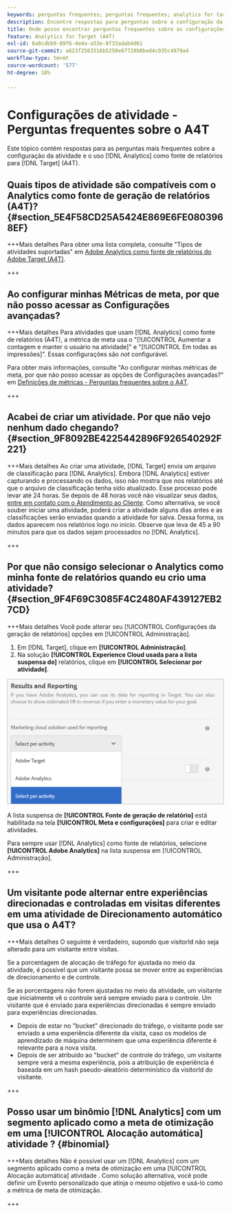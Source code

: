```yaml
---
keywords: perguntas frequentes; perguntas frequentes; analytics for target; a4T; configuração de atividades
description: Encontre respostas para perguntas sobre a configuração da atividade ao usar o Analytics para [!DNL Target] (A4T). O A4T permite usar os relatórios do Analytics para [!DNL Target] atividades.
title: Onde posso encontrar perguntas frequentes sobre as configurações de atividade com o A4T?
feature: Analytics for Target (A4T)
exl-id: 8a8cdbb9-89f6-4e4a-a53e-8f33adab4d61
source-git-commit: a623f2563516b5250e67728b0bed4c935c4979a4
workflow-type: tm+mt
source-wordcount: '577'
ht-degree: 18%

---
```


# Configurações de atividade - Perguntas frequentes sobre o A4T

Este tópico contém respostas para as perguntas mais frequentes sobre a configuração da atividade e o uso [!DNL Analytics] como fonte de relatórios para [!DNL Target] (A4T).

## Quais tipos de atividade são compatíveis com o Analytics como fonte de geração de relatórios (A4T)? {#section_5E4F58CD25A5424E869E6FE0803968EF}

+++Mais detalhes Para obter uma lista completa, consulte &quot;Tipos de atividades suportadas&quot; em [Adobe Analytics como fonte de relatórios do Adobe Target (A4T)](/help/main/c-integrating-target-with-mac/a4t/a4t.md#concept_7540C8C04259434AB6EE33B09F47A1DE).

+++

## Ao configurar minhas Métricas de meta, por que não posso acessar as Configurações avançadas?

+++Mais detalhes Para atividades que usam [!DNL Analytics] como fonte de relatórios (A4T), a métrica de meta usa o &quot;[!UICONTROL Aumentar a contagem e manter o usuário na atividade]&quot; e &quot;[!UICONTROL Em todas as impressões]&quot;. Essas configurações são *not* configurável.

Para obter mais informações, consulte &quot;Ao configurar minhas métricas de meta, por que não posso acessar as opções de Configurações avançadas?&quot; em [Definições de métricas - Perguntas frequentes sobre o A4T](/help/main/c-integrating-target-with-mac/a4t/r-a4t-faq/a4t-faq-metric-definition.md).

+++

## Acabei de criar um atividade. Por que não vejo nenhum dado chegando?  {#section_9F8092BE4225442896F926540292F221}

+++Mais detalhes Ao criar uma atividade, [!DNL Target] envia um arquivo de classificação para [!DNL Analytics]. Embora [!DNL Analytics] estiver capturando e processando os dados, isso não mostra que nos relatórios até que o arquivo de classificação tenha sido atualizado. Esse processo pode levar até 24 horas. Se depois de 48 horas você não visualizar seus dados, [entre em contato com o Atendimento ao Cliente](/help/main/cmp-resources-and-contact-information.md#reference_ACA3391A00EF467B87930A450050077C). Como alternativa, se você souber iniciar uma atividade, poderá criar a atividade alguns dias antes e as classificações serão enviadas quando a atividade for salva. Dessa forma, os dados aparecem nos relatórios logo no início. Observe que leva de 45 a 90 minutos para que os dados sejam processados no [!DNL Analytics].

+++

## Por que não consigo selecionar o Analytics como minha fonte de relatórios quando eu crio uma atividade? {#section_9F4F69C3085F4C2480AF439127EB27CD}

+++Mais detalhes Você pode alterar seu [!UICONTROL Configurações da geração de relatórios] opções em [!UICONTROL Administração].

1. Em [!DNL Target], clique em **[!UICONTROL Administração]**.
1. Na solução **[!UICONTROL Experience Cloud usada para a lista suspensa de]** relatórios, clique em **[!UICONTROL Selecionar por atividade]**.

![imagem select-per-activity](assets/select-per-activity.png)

A lista suspensa de **[!UICONTROL Fonte de geração de relatório]** está habilitada na tela **[!UICONTROL Meta e configurações]** para criar e editar atividades.

Para sempre usar [!DNL Analytics] como fonte de relatórios, selecione **[!UICONTROL Adobe Analytics]** na lista suspensa em [!UICONTROL Administração].

+++

## Um visitante pode alternar entre experiências direcionadas e controladas em visitas diferentes em uma atividade de Direcionamento automático que usa o A4T?

+++Mais detalhes O seguinte é verdadeiro, supondo que visitorId não seja alterado para um visitante entre visitas.

Se a porcentagem de alocação de tráfego for ajustada no meio da atividade, é possível que um visitante possa se mover entre as experiências de direcionamento e de controle.

Se as porcentagens não forem ajustadas no meio da atividade, um visitante que inicialmente vê o controle será sempre enviado para o controle. Um visitante que é enviado para experiências direcionadas é sempre enviado para experiências direcionadas.

* Depois de estar no &quot;bucket&quot; direcionado do tráfego, o visitante pode ser enviado a uma experiência diferente da visita, caso os modelos de aprendizado de máquina determinem que uma experiência diferente é relevante para a nova visita.
* Depois de ser atribuído ao &quot;bucket&quot; de controle do tráfego, um visitante sempre verá a mesma experiência, pois a atribuição de experiência é baseada em um hash pseudo-aleatório determinístico da visitorId do visitante.

+++

## Posso usar um binômio [!DNL Analytics] com um segmento aplicado como a meta de otimização em uma [!UICONTROL Alocação automática] atividade ? {#binomial}

+++Mais detalhes Não é possível usar um [!DNL Analytics] com um segmento aplicado como a meta de otimização em uma [!UICONTROL Alocação automática] atividade . Como solução alternativa, você pode definir um Evento personalizado que atinja o mesmo objetivo e usá-lo como a métrica de meta de otimização.

+++